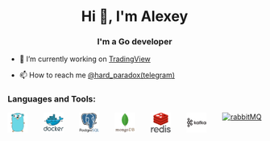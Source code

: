 <h1 align="center">Hi 👋, I'm Alexey</h1>
<h3 align="center">I'm a Go developer</h3>

- 🔭 I’m currently working on [TradingView](https://www.tradingview.com/)

- 📫 How to reach me [@hard_paradox(telegram)](https://t.me/hard_paradox)

<h3 align="left">Languages and Tools:</h3>
<div style="display: flex; justify-content: space-between;"> 
<a href="https://go.dev" target="_blank" rel="noreferrer"> 
<img src="https://raw.githubusercontent.com/devicons/devicon/master/icons/go/go-original.svg" alt="golang" width="40" height="40"/>
</a>
<a href="https://www.docker.com" target="_blank" rel="noreferrer"> 
<img src="https://raw.githubusercontent.com/devicons/devicon/master/icons/docker/docker-original-wordmark.svg" alt="docker" width="40" height="40"/>
</a>
<a href="https://www.postgresql.org" target="_blank" rel="noreferrer"> 
<img src="https://raw.githubusercontent.com/devicons/devicon/master/icons/postgresql/postgresql-original-wordmark.svg" alt="postgresql" width="40" height="40"/> 
</a>
<a href="https://www.mongodb.com" target="_blank" rel="noreferrer"> 
<img src="https://raw.githubusercontent.com/devicons/devicon/master/icons/mongodb/mongodb-original-wordmark.svg" alt="mongodb" width="40" height="40"/>
</a> 
<a href="https://redis.io" target="_blank" rel="noreferrer"> 
<img src="https://raw.githubusercontent.com/devicons/devicon/master/icons/redis/redis-original-wordmark.svg" alt="redis" width="40" height="40"/>
</a>
<a href="https://kafka.apache.org" target="_blank" rel="noreferrer"> 
<img src="https://raw.githubusercontent.com/devicons/devicon/master/icons/apachekafka/apachekafka-original-wordmark.svg" alt="docker" width="40" height="40"/>
</a>
<a href="https://www.rabbitmq.com" target="_blank" rel="noreferrer"> 
<img src="https://www.vectorlogo.zone/logos/rabbitmq/rabbitmq-icon.svg" alt="rabbitMQ" width="40" height="40"/> 
</a>
</div>
